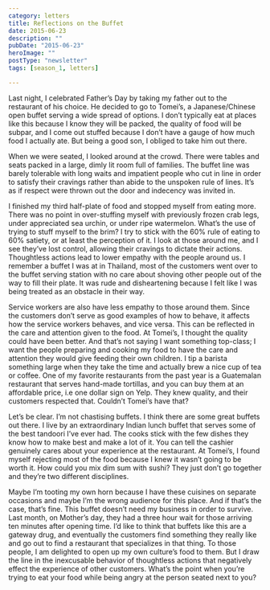 ```yaml
---
category: letters
title: ​Reflections on the Buffet
date: 2015-06-23
description: ""
pubDate: "2015-06-23"
heroImage: ""
postType: "newsletter"
tags: [season_1, letters]

---
```




Last night, I celebrated Father’s Day by taking my father out to the restaurant of his choice. He decided to go to Tomei’s, a Japanese/Chinese open buffet serving a wide spread of options. I don’t typically eat at places like this because I know they will be packed, the quality of food will be subpar, and I come out stuffed because I don’t have a gauge of how much food I actually ate. But being a good son, I obliged to take him out there.

When we were seated, I looked around at the crowd. There were tables and seats packed in a large, dimly lit room full of families. The buffet line was barely tolerable with long waits and impatient people who cut in line in order to satisfy their cravings rather than abide to the unspoken rule of lines. It’s as if respect were thrown out the door and indecency was invited in.

I finished my third half-plate of food and stopped myself from eating more. There was no point in over-stuffing myself with previously frozen crab legs, under appreciated sea urchin, or under ripe watermelon. What’s the use of trying to stuff myself to the brim? I try to stick with the 60% rule of eating to 60% satiety, or at least the perception of it. I look at those around me, and I see they’ve lost control, allowing their cravings to dictate their actions. Thoughtless actions lead to lower empathy with the people around us. I remember a buffet I was at in Thailand, most of the customers went over to the buffet serving station with no care about shoving other people out of the way to fill their plate. It was rude and disheartening because I felt like I was being treated as an obstacle in their way.

Service workers are also have less empathy to those around them. Since the customers don’t serve as good examples of how to behave, it affects how the service workers behaves, and vice versa. This can be reflected in the care and attention given to the food. At Tomei’s, I thought the quality could have been better. And that’s not saying I want something top-class; I want the people preparing and cooking my food to have the care and attention they would give feeding their own children. I tip a barista something large when they take the time and actually brew a nice cup of tea or coffee. One of my favorite restaurants from the past year is a Guatemalan restaurant that serves hand-made tortillas, and you can buy them at an affordable price, i.e one dollar sign on Yelp. They knew quality, and their customers respected that. Couldn’t Tomei’s have that?

Let’s be clear. I’m not chastising buffets. I think there are some great buffets out there. I live by an extraordinary Indian lunch buffet that serves some of the best tandoori I’ve ever had. The cooks stick with the few dishes they know how to make best and make a lot of it. You can tell the cashier genuinely cares about your experience at the restaurant. At Tomei’s, I found myself rejecting most of the food because I knew it wasn’t going to be worth it. How could you mix dim sum with sushi? They just don’t go together and they’re two different disciplines.

Maybe I’m tooting my own horn because I have these cuisines on separate occasions and maybe I’m the wrong audience for this place. And if that’s the case, that’s fine. This buffet doesn’t need my business in order to survive. Last month, on Mother’s day, they had a three hour wait for those arriving ten minutes after opening time. I’d like to think that buffets like this are a gateway drug, and eventually the customers find something they really like and go out to find a restaurant that specializes in that thing. To those people, I am delighted to open up my own culture’s food to them. But I draw the line in the inexcusable behavior of thoughtless actions that negatively effect the experience of other customers. What’s the point when you’re trying to eat your food while being angry at the person seated next to you?
